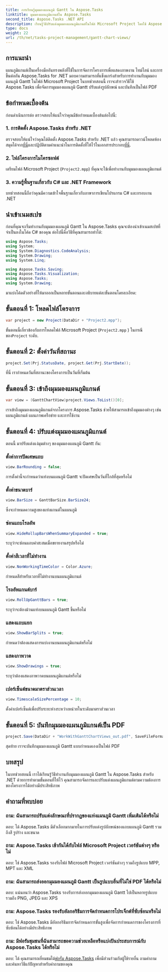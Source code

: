 ```yaml
---
title: การเรียนรู้มุมมองแผนภูมิ Gantt ใน Aspose.Tasks
linktitle: มุมมองแผนภูมิแกนต์ใน Aspose.Tasks
second_title: Aspose.Tasks .NET API
description: เรียนรู้วิธีปรับแต่งมุมมองแผนภูมิแกนต์ในไฟล์ Microsoft Project โดยใช้ Aspose.Tasks สำหรับ .NET คำแนะนำทีละขั้นตอนเพื่อการจัดการโครงการที่มีประสิทธิภาพ
type: docs
weight: 22
url: /th/net/tasks-project-management/gantt-chart-views/
---
```

## การแนะนำ
แผนภูมิแกนต์เป็นเครื่องมืออันทรงพลังที่ใช้ในการจัดการโครงการเพื่อแสดงภาพงาน ไทม์ไลน์ และการขึ้นต่อกัน Aspose.Tasks for .NET มอบความสามารถที่แข็งแกร่งสำหรับการทำงานกับมุมมองแผนภูมิ Gantt ในไฟล์ Microsoft Project ในบทช่วยสอนนี้ เราจะสำรวจวิธีใช้ Aspose.Tasks เพื่อจัดการมุมมองแผนภูมิ Gantt ปรับแต่งรูปลักษณ์ และบันทึกเป็นไฟล์ PDF
## ข้อกำหนดเบื้องต้น
ก่อนดำเนินการต่อ ตรวจสอบให้แน่ใจว่าคุณมีข้อกำหนดเบื้องต้นต่อไปนี้:
### 1. การติดตั้ง Aspose.Tasks สำหรับ .NET
 ตรวจสอบให้แน่ใจว่าคุณได้ติดตั้ง Aspose.Tasks สำหรับ .NET แล้ว คุณสามารถดาวน์โหลดห้องสมุดได้จาก[ที่นี่](https://releases.aspose.com/tasks/net/)และปฏิบัติตามคำแนะนำในการติดตั้งที่ให้ไว้ในเอกสารประกอบ[ที่นี่](https://reference.aspose.com/tasks/net/).
### 2. ไฟล์โครงการไมโครซอฟต์
เตรียมไฟล์ Microsoft Project (`Project2.mpp`) ที่คุณจะใช้เพื่อทำงานกับมุมมองแผนภูมิแกนต์
### 3. ความรู้พื้นฐานเกี่ยวกับ C# และ .NET Framework
บทช่วยสอนนี้ถือว่าคุณมีความเข้าใจพื้นฐานเกี่ยวกับภาษาการเขียนโปรแกรม C# และกรอบงาน .NET
## นำเข้าเนมสเปซ
ก่อนที่คุณจะเริ่มทำงานกับมุมมองแผนภูมิ Gantt ใน Aspose.Tasks คุณจะต้องนำเข้าเนมสเปซที่จำเป็นลงในโค้ด C# ของคุณ ต่อไปนี้คือวิธีที่คุณสามารถทำได้:

```csharp
using Aspose.Tasks;
using System;
using System.Diagnostics.CodeAnalysis;
using System.Drawing;
using System.Linq;

using Aspose.Tasks.Saving;
using Aspose.Tasks.Visualization;
using Aspose.Tasks;
using System.Drawing;
```

มาแบ่งโค้ดตัวอย่างที่ให้มาออกเป็นหลายขั้นตอนและอธิบายแต่ละขั้นตอนโดยละเอียด:
## ขั้นตอนที่ 1: โหลดไฟล์โครงการ
```csharp
var project = new Project(DataDir + "Project2.mpp");
```
ขั้นตอนนี้เกี่ยวข้องกับการโหลดไฟล์ Microsoft Project (`Project2.mpp` ) ในกรณีของ`Project` ระดับ.
## ขั้นตอนที่ 2: ตั้งค่าวันที่สถานะ
```csharp
project.Set(Prj.StatusDate, project.Get(Prj.StartDate));
```
ที่นี่ เรากำหนดวันที่สถานะของโครงการเป็นวันที่เริ่มต้น
## ขั้นตอนที่ 3: เข้าถึงมุมมองแผนภูมิแกนต์
```csharp
var view = (GanttChartView)project.Views.ToList()[0];
```
เราเข้าถึงมุมมองแผนภูมิแกนต์จากโครงการ Aspose.Tasks ช่วยให้สามารถเข้าถึงมุมมองต่างๆ เช่น แผนภูมิแกนต์ แผนภาพเครือข่าย และการใช้งาน
## ขั้นตอนที่ 4: ปรับแต่งมุมมองแผนภูมิแกนต์
ตอนนี้ มาปรับแต่งแง่มุมต่างๆ ของมุมมองแผนภูมิ Gantt กัน:
### ตั้งค่าการปัดเศษแถบ
```csharp
view.BarRounding = false;
```
การตั้งค่านี้จะกำหนดว่าแท่งบนแผนภูมิ Gantt จะปัดเศษเป็นวันที่ใกล้ที่สุดหรือไม่
### ตั้งค่าขนาดบาร์
```csharp
view.BarSize = GanttBarSize.BarSize24;
```
ซึ่งจะกำหนดความสูงของแท่งแกนต์ในแผนภูมิ
### ซ่อนแถบโรลอัพ
```csharp
view.HideRollupBarsWhenSummaryExpanded = true;
```
ระบุว่าจะซ่อนแถบค่าสะสมเมื่อขยายงานสรุปหรือไม่
### ตั้งค่าสีเวลาที่ไม่ทำงาน
```csharp
view.NonWorkingTimeColor = Color.Azure;
```
กำหนดสีสำหรับเวลาที่ไม่ทำงานบนแผนภูมิแกนต์
### โรลอัพแกนต์บาร์
```csharp
view.RollUpGanttBars = true;
```
ระบุว่าจะต้องม้วนแท่งบนแผนภูมิ Gantt ขึ้นหรือไม่
### แสดงแถบแยก
```csharp
view.ShowBarSplits = true;
```
กำหนดว่าต้องแสดงการแบ่งงานบนแผนภูมิแกนต์หรือไม่
### แสดงภาพวาด
```csharp
view.ShowDrawings = true;
```
ระบุว่าต้องแสดงภาพวาดบนแผนภูมิแกนต์หรือไม่
### เปอร์เซ็นต์ขนาดมาตราส่วนเวลา
```csharp
view.TimescaleSizePercentage = 10;
```
ตั้งค่าเปอร์เซ็นต์เพื่อปรับระยะห่างระหว่างหน่วยในระดับมาตราส่วนเวลา
## ขั้นตอนที่ 5: บันทึกมุมมองแผนภูมิแกนต์เป็น PDF
```csharp
project.Save(DataDir + "WorkWithGanttChartViews_out.pdf", SaveFileFormat.Pdf);
```
สุดท้าย เราจะบันทึกมุมมองแผนภูมิ Gantt แบบกำหนดเองเป็นไฟล์ PDF
## บทสรุป
ในบทช่วยสอนนี้ เราได้เรียนรู้วิธีทำงานกับมุมมองแผนภูมิ Gantt ใน Aspose.Tasks สำหรับ .NET ด้วยการทำตามขั้นตอนที่ให้ไว้ คุณสามารถจัดการและปรับแต่งแผนภูมิแกนต์ตามความต้องการของโครงการได้อย่างมีประสิทธิภาพ
## คำถามที่พบบ่อย
### ถาม: ฉันสามารถปรับแต่งลักษณะที่ปรากฏของแท่งแผนภูมิ Gantt เพิ่มเติมได้หรือไม่
ตอบ: ได้ Aspose.Tasks มีตัวเลือกมากมายในการปรับแต่งรูปลักษณ์ของแถบแผนภูมิ Gantt รวมถึงสี รูปร่าง และขนาด
### ถาม: Aspose.Tasks เข้ากันได้กับไฟล์ Microsoft Project เวอร์ชันต่างๆ หรือไม่
ตอบ: ใช่ Aspose.Tasks รองรับไฟล์ Microsoft Project เวอร์ชันต่างๆ รวมถึงรูปแบบ MPP, MPT และ XML
### ถาม: ฉันสามารถส่งออกมุมมองแผนภูมิ Gantt เป็นรูปแบบอื่นที่ไม่ใช่ PDF ได้หรือไม่
ตอบ: แน่นอนว่า Aspose.Tasks รองรับการส่งออกมุมมองแผนภูมิ Gantt ไปเป็นหลายรูปแบบ รวมถึง PNG, JPEG และ XPS
### ถาม: Aspose.Tasks รองรับอัลกอริธึมการจัดกำหนดการโปรเจ็กต์ที่ซับซ้อนหรือไม่
ตอบ: ใช่ Aspose.Tasks มีอัลกอริธึมการจัดกำหนดการขั้นสูงเพื่อจัดการกำหนดการของโครงการที่ซับซ้อนได้อย่างมีประสิทธิภาพ
### ถาม: มีฟอรัมชุมชนที่ฉันสามารถขอความช่วยเหลือหรือแบ่งปันประสบการณ์กับ Aspose.Tasks ได้หรือไม่
 ตอบ: ได้ คุณสามารถเยี่ยมชมได้[ฟอรั่ม Aspose.Tasks](https://forum.aspose.com/c/tasks/15) เพื่อมีส่วนร่วมกับผู้ใช้รายอื่น ถามคำถาม และค้นหาวิธีแก้ปัญหาสำหรับคำถามของคุณ